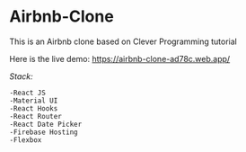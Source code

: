 # Airbnb-Clone

This is an Airbnb clone based on Clever Programming tutorial

Here is the live demo: https://airbnb-clone-ad78c.web.app/

_Stack:_

    -React JS
    -Material UI
    -React Hooks
    -React Router
    -React Date Picker
    -Firebase Hosting
    -Flexbox
